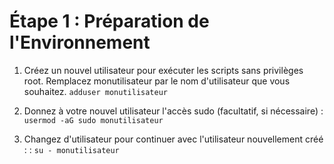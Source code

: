 # Étape 1 : Préparation de l'Environnement
1. Créez un nouvel utilisateur pour exécuter les scripts sans privilèges root. Remplacez monutilisateur par le nom d'utilisateur que vous souhaitez.
`adduser monutilisateur`

2. Donnez à votre nouvel utilisateur l'accès sudo (facultatif, si nécessaire) :
`usermod -aG sudo monutilisateur`

3. Changez d'utilisateur pour continuer avec l'utilisateur nouvellement créé : :
`su - monutilisateur`
